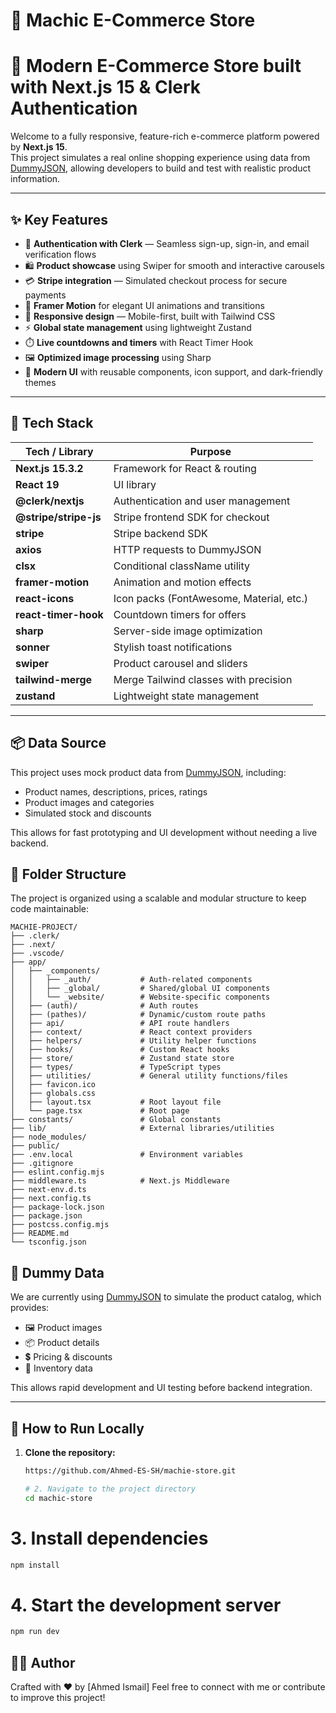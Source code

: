 # 🛒 Machic E-Commerce Store

# 🛒 Modern E-Commerce Store built with Next.js 15 & Clerk Authentication

Welcome to a fully responsive, feature-rich e-commerce platform powered by **Next.js 15**.  
This project simulates a real online shopping experience using data from [DummyJSON](https://dummyjson.com/), allowing developers to build and test with realistic product information.

---

## ✨ Key Features

- 🔐 **Authentication with Clerk** — Seamless sign-up, sign-in, and email verification flows
- 🛍️ **Product showcase** using Swiper for smooth and interactive carousels
- 💳 **Stripe integration** — Simulated checkout process for secure payments
- 🎨 **Framer Motion** for elegant UI animations and transitions
- 📱 **Responsive design** — Mobile-first, built with Tailwind CSS
- ⚡ **Global state management** using lightweight Zustand
- ⏱️ **Live countdowns and timers** with React Timer Hook
- 🖼️ **Optimized image processing** using Sharp
- 🚀 **Modern UI** with reusable components, icon support, and dark-friendly themes

---

## 🧰 Tech Stack

| Tech / Library        | Purpose                                  |
| --------------------- | ---------------------------------------- |
| **Next.js 15.3.2**    | Framework for React & routing            |
| **React 19**          | UI library                               |
| **@clerk/nextjs**     | Authentication and user management       |
| **@stripe/stripe-js** | Stripe frontend SDK for checkout         |
| **stripe**            | Stripe backend SDK                       |
| **axios**             | HTTP requests to DummyJSON               |
| **clsx**              | Conditional className utility            |
| **framer-motion**     | Animation and motion effects             |
| **react-icons**       | Icon packs (FontAwesome, Material, etc.) |
| **react-timer-hook**  | Countdown timers for offers              |
| **sharp**             | Server-side image optimization           |
| **sonner**            | Stylish toast notifications              |
| **swiper**            | Product carousel and sliders             |
| **tailwind-merge**    | Merge Tailwind classes with precision    |
| **zustand**           | Lightweight state management             |

---

## 📦 Data Source

This project uses mock product data from [DummyJSON](https://dummyjson.com/products), including:

- Product names, descriptions, prices, ratings
- Product images and categories
- Simulated stock and discounts

This allows for fast prototyping and UI development without needing a live backend.

## 📁 Folder Structure

The project is organized using a scalable and modular structure to keep code maintainable:

```
MACHIE-PROJECT/
├── .clerk/
├── .next/
├── .vscode/
├── app/
│   ├── _components/
│   │   ├── _auth/           # Auth-related components
│   │   ├── _global/         # Shared/global UI components
│   │   └── _website/        # Website-specific components
│   ├── (auth)/              # Auth routes
│   ├── (pathes)/            # Dynamic/custom route paths
│   ├── api/                 # API route handlers
│   ├── context/             # React context providers
│   ├── helpers/             # Utility helper functions
│   ├── hooks/               # Custom React hooks
│   ├── store/               # Zustand state store
│   ├── types/               # TypeScript types
│   ├── utilities/           # General utility functions/files
│   ├── favicon.ico
│   ├── globals.css
│   ├── layout.tsx           # Root layout file
│   └── page.tsx             # Root page
├── constants/               # Global constants
├── lib/                     # External libraries/utilities
├── node_modules/
├── public/
├── .env.local               # Environment variables
├── .gitignore
├── eslint.config.mjs
├── middleware.ts            # Next.js Middleware
├── next-env.d.ts
├── next.config.ts
├── package-lock.json
├── package.json
├── postcss.config.mjs
├── README.md
└── tsconfig.json
```

## 🧪 Dummy Data

We are currently using [DummyJSON](https://dummyjson.com/products) to simulate the product catalog, which provides:

- 🖼 Product images
- 📦 Product details
- 💲 Pricing & discounts
- 🛒 Inventory data

This allows rapid development and UI testing before backend integration.

---

## 📌 How to Run Locally

1. **Clone the repository:**

   ```bash
   https://github.com/Ahmed-ES-SH/machie-store.git

   # 2. Navigate to the project directory
   cd machic-store
   ```

# 3. Install dependencies

  ```bash
npm install

   ```

# 4. Start the development server

```bash
npm run dev
  ```


## 👨‍💻 Author
Crafted with ❤️ by [Ahmed Ismail]
Feel free to connect with me or contribute to improve this project!
